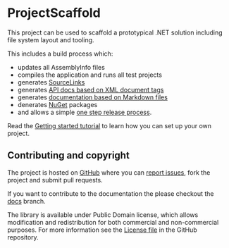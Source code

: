 # ProjectScaffold

This project can be used to scaffold a prototypical .NET solution including file system layout and tooling.

This includes a build process which: 

* updates all AssemblyInfo files
* compiles the application and runs all test projects
* generates [SourceLinks](https://github.com/ctaggart/SourceLink)
* generates [API docs based on XML document tags](writing-docs.html#API-docs)
* generates [documentation based on Markdown files](writing-docs.html)
* denerates [NuGet](http://www.nuget.org) packages
* and allows a simple [one step release process](release-process.html). 

Read the [Getting started tutorial](tutorial.html) to learn how you can set up your own project.

 Contributing and copyright
--------------------------

The project is hosted on [GitHub][gh] where you can [report issues][issues], fork  the project and submit pull requests.

If you want to contribute to the documentation the please checkout the [docs](https://github.com/fsprojects/ProjectScaffold/tree/docs) branch.  

The library is available under Public Domain license, which allows modification and 
redistribution for both commercial and non-commercial purposes. For more information see the 
[License file][license] in the GitHub repository. 

  [content]: https://github.com/fsprojects/FSharp.ProjectScaffold/tree/master/docs/content
  [gh]: https://github.com/fsprojects/FSharp.ProjectScaffold
  [issues]: https://github.com/fsprojects/FSharp.ProjectScaffold/issues
  [license]: https://github.com/fsprojects/FSharp.ProjectScaffold/blob/master/LICENSE.txt